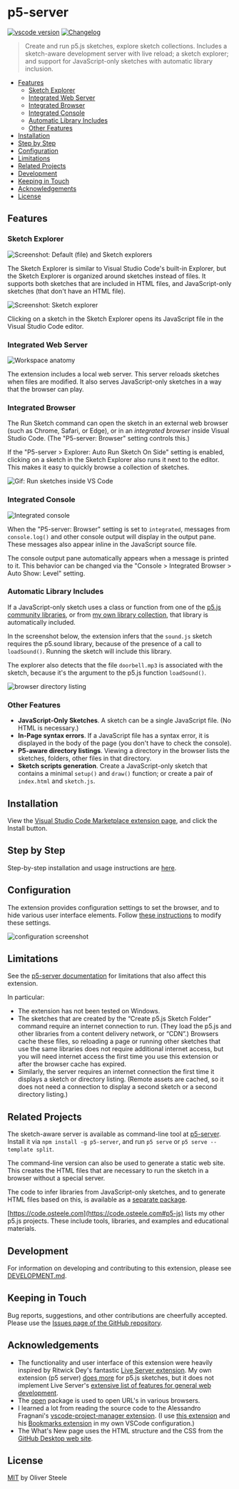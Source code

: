 # p5-server

[![vscode version](https://img.shields.io/visual-studio-marketplace/v/osteele.p5-server)](https://marketplace.visualstudio.com/items?itemName=osteele.p5-server)
[![Changelog](https://img.shields.io/badge/changelog-gray.svg)](./CHANGELOG.md)

> Create and run p5.js sketches, explore sketch collections. Includes a
> sketch-aware development server with live reload; a sketch explorer; and
> support for JavaScript-only sketches with automatic library inclusion.

- [Features](#features)
  - [Sketch Explorer](#sketch-explorer)
  - [Integrated Web Server](#integrated-web-server)
  - [Integrated Browser](#integrated-browser)
  - [Integrated Console](#integrated-console)
  - [Automatic Library Includes](#automatic-library-includes)
  - [Other Features](#other-features)
- [Installation](#installation)
- [Step by Step](#step-by-step)
- [Configuration](#configuration)
- [Limitations](#limitations)
- [Related Projects](#related-projects)
- [Development](#development)
- [Keeping in Touch](#keeping-in-touch)
- [Acknowledgements](#acknowledgements)
- [License](#license)

## Features

### Sketch Explorer

![Screenshot: Default (file) and Sketch explorers](images/file-and-sketch-explorers.png)

The Sketch Explorer is similar to Visual Studio Code's built-in Explorer, but
the Sketch Explorer is organized around sketches instead of files. It supports
both sketches that are included in HTML files, and JavaScript-only sketches
(that don't have an HTML file).

![Screenshot: Sketch explorer](images/sketch-explorer.png)

Clicking on a sketch in the Sketch Explorer opens its JavaScript file in the
Visual Studio Code editor.

### Integrated Web Server

![Workspace anatomy](images/anatomy.png)

The extension includes a local web server. This server reloads sketches when
files are modified. It also serves JavaScript-only sketches in a way that the
browser can play.

### Integrated Browser

The Run Sketch command can open the sketch in an external web browser (such as
Chrome, Safari, or Edge), or in an *integrated browser* inside Visual Studio
Code. (The "P5-server: Browser" setting controls this.)

If the "P5-server > Explorer: Auto Run Sketch On Side" setting is enabled,
clicking on a sketch in the Sketch Explorer also runs it next to the editor.
This makes it easy to quickly browse a collection of sketches.

<!-- ![Screenshot: Run sketches inside VS Code](./images/exploring-sketches.gif) -->
![Gif: Run sketches inside VS Code](https://images.osteele.com/vscode-p5server/exploring-sketches.gif)

### Integrated Console

![Integrated console](images/integrated-console.png)

When the "P5-server: Browser" setting is set to `integrated`, messages from
`console.log()` and other console output will display in the output pane. These
messages also appear inline in the JavaScript source file.

The console output pane automatically appears when a message is printed to it.
This behavior can be changed via the "Console > Integrated Browser > Auto Show:
Level" setting.

### Automatic Library Includes

If a JavaScript-only sketch uses a class or function from one of the [p5.js
community libraries](https://p5js.org/libraries/), or from [my own library
collection](https://osteele.github.io/p5.libs/), that library is automatically
included.

In the screenshot below, the extension infers that the `sound.js` sketch
requires the p5.sound library, because of the presence of a call to
`loadSound()`. Running the sketch will include this library.

The explorer also detects that the file `doorbell.mp3` is associated with the
sketch, because it's the argument to the p5.js function `loadSound()`.

![browser directory listing](images/library-inference.png)

### Other Features

- **JavaScript-Only Sketches**. A sketch can be a single JavaScript file. (No HTML is necessary.)
- **In-Page syntax errors**. If a JavaScript file has a syntax error, it is
  displayed in the body of the page (you don't have to check the console).
- **P5-aware directory listings**. Viewing a directory in the browser lists the
  sketches, folders, other files in that directory.
- **Sketch scripts generation**. Create a JavaScript-only sketch that contains a
  minimal `setup()` and `draw()` function; or create a pair of `index.html` and
  `sketch.js`.

## Installation

View the [Visual Studio Code Marketplace extension page](https://marketplace.visualstudio.com/items?itemName=osteele.p5-server), and click the Install button.

## Step by Step

Step-by-step installation and usage instructions are
[here](https://notes.osteele.com/tools/vscode/configuring-visual-studio-code-for-p5js-development-p5-server).

## Configuration

The extension provides configuration settings to set the browser, and to hide
various user interface elements. Follow [these
instructions](https://code.visualstudio.com/docs/getstarted/settings) to modify
these settings.

![configuration screenshot](images/configuration.png)

## Limitations

See the [p5-server
documentation](https://github.com/osteele/p5-server#limitations) for limitations
that also affect this extension.

In particular:

- The extension has not been tested on Windows.
- The sketches that are created by the “Create p5.js Sketch Folder” command
  require an internet connection to run. (They load the p5.js and other libraries
  from a content delivery network, or “CDN”.) Browsers cache these files, so
  reloading a page or running other sketches that use the same libraries
  does not require additional internet access, but you will need internet access
  the first time you use this extension or after the browser cache has expired.
- Similarly, the server requires an internet connection the first time it
  displays a sketch or directory listing. (Remote assets are cached, so it does
  not need a connection to display a second sketch or a second directory
  listing.)

## Related Projects

The sketch-aware server is available as command-line tool at
[p5-server](https://osteele.github.io/p5-server/). Install it via `npm install
-g p5-server`, and run `p5 serve` or `p5 serve --template split`.

The command-line version can also be used to generate a static web site. This
creates the HTML files that are necessary to run the sketch in a browser without
a special server.

The code to infer libraries from JavaScript-only sketches, and to generate HTML
files based on this, is available as a [separate
package](https://osteele.github.io/p5-server/p5-analysis/).

[https://code.osteele.com](https://code.osteele.com#p5-js) lists my other p5.js
projects. These include tools, libraries, and examples and educational
materials.

## Development

For information on developing and contributing to this extension, please see [DEVELOPMENT.md](DEVELOPMENT.md).

## Keeping in Touch

Bug reports, suggestions, and other contributions are cheerfully accepted.
Please use the [Issues page of the GitHub
repository](https://github.com/osteele/vscode-p5server/issues).

## Acknowledgements

- The functionality and user interface of this extension were heavily inspired
  by Ritwick Dey's fantastic [Live Server
  extension](https://ritwickdey.github.io/vscode-live-server/). My own extension
  (p5 server) [does more](#features) for p5.js sketches, but it does not
  implement Live Server's [extensive list of features for general web
  development](https://github.com/ritwickdey/vscode-live-server#features).
- The [open](https://github.com/sindresorhus/open#readme) package is used to
  open URL's in various browsers.
- I learned a lot from reading the source code to the Alessandro Fragnani's
  [vscode-project-manager
  extension](https://github.com/alefragnani/vscode-project-manager). (I use
  [this
  extension](https://marketplace.visualstudio.com/items?itemName=alefragnani.project-manager)
  and his [Bookmarks
  extension](https://marketplace.visualstudio.com/items?itemName=alefragnani.bookmarks)
  in my own VSCode configuration.)
- The What's New page uses the HTML structure and the CSS from the [GitHub
  Desktop web site](https://desktop.github.com).

## License

[MIT](LICENSE) by Oliver Steele

